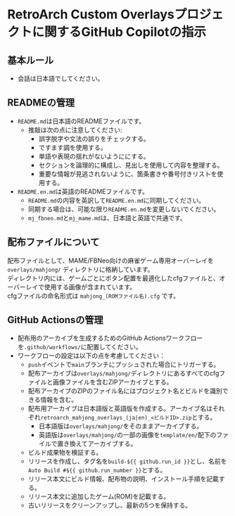 # RetroArch Custom Overlaysプロジェクトに関するGitHub Copilotの指示

## 基本ルール

- 会話は日本語でしてください。

## READMEの管理

- `README.md`は日本語のREADMEファイルです。
  - 推敲は次の点に注意してください:
    - 誤字脱字や文法の誤りをチェックする。
    - ですます調を使用する。
    - 単語や表現の揺れがないようににする。
    - セクションを論理的に構成し、見出しを使用して内容を整理する。
    - 重要な情報が見逃されないように、箇条書きや番号付きリストを使用する。
- `README.en.md`は英語のREADMEファイルです。
  - `README.md`の内容を英訳して`README.en.md`に同期してください。
  - 同期する場合は、可能な限り`README.en.md`を変更しないでください。
  - `mj_fbneo.md`と`mj_mame.md`は、日本語と英語で共通です。

## 配布ファイルについて

配布ファイルとして、MAME/FBNeo向けの麻雀ゲーム専用オーバーレイを `overlays/mahjong/` ディレクトリに格納しています。  
ディレクトリ内には、ゲームごとにボタン配置を最適化したcfgファイルと、オーバーレイで使用する画像が含まれています。  
cfgファイルの命名形式は `mahjong_(ROMファイル名).cfg` です。

## GitHub Actionsの管理

- 配布用のアーカイブを生成するためのGitHub Actionsワークフローを`.github/workflows/`に配置してください。
- ワークフローの設定は以下の点を考慮してください：
  - `push`イベントで`main`ブランチにプッシュされた場合にトリガーする。
  - 配布アーカイブは`overlays/mahjong/`ディレクトリにあるすべてのcfgファイルと画像ファイルを含むZIPアーカイブとする。
  - 配布アーカイブのZIPのファイル名にはプロジェクト名とビルドを識別できる情報を含む。
  - 配布用アーカイブは日本語版と英語版を作成する。アーカイブ名はそれぞれ`retroarch_mahjong_overlays_(ja|en)_<ビルドID>.zip`とする。
    - 日本語版は`overlays/mahjong/`をそのままアーカイブする。
    - 英語版は`overlays/mahjong/`の一部の画像を`template/en/`配下のファイルで置き換えてアーカイブする。
  - ビルド成果物を検証する。
  - リリースを作成し、タグ名を`build-${{ github.run_id }}`とし、名前を`Auto Build #${{ github.run_number }}`とする。
  - リリース本文にビルド情報、配布物の説明、インストール手順を記載する。
  - リリース本文に追加したゲーム(ROM)を記載する。
  - 古いリリースをクリーンアップし、最新の5つを保持する。